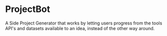 # ProjectBot

A Side Project Generator that works by letting users progress from the tools API's and datasets available to an idea, instead of the
other way around.
